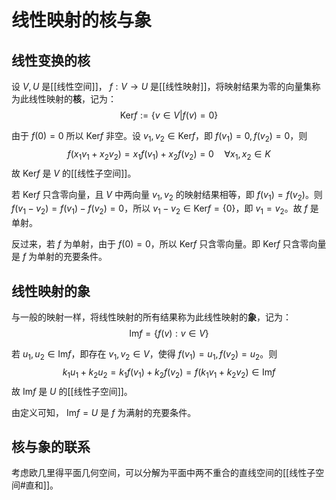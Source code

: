 # 线性映射的核与象

## 线性变换的核

设 $V,U$ 是[[线性空间]]， $f : V \to U$ 是[[线性映射]]，将映射结果为零的向量集称为此线性映射的**核**，记为：
$$ \mathrm{Ker} f := \{ v \in V | f(v)=0 \} $$

由于 $f(0)=0$ 所以 $\mathrm{Ker}f$ 非空。设 $v_1,v_2 \in \mathrm{Ker}f$，即 $f(v_1)=0,f(v_2)=0$，则
$$ f(x_1v_1+x_2v_2)=x_1f(v_1)+x_2f(v_2)=0 \quad  \forall x_1,x_2 \in K $$
故 $\mathrm{Ker}f$ 是 $V$ 的[[线性子空间]]。

若 $\mathrm{Ker}f$ 只含零向量，且 $V$ 中两向量 $v_1,v_2$ 的映射结果相等，即 $f(v_1)=f(v_2)$。则 $f(v_1-v_2)=f(v_1)-f(v_2)=0$，所以 $v_1-v_2 \in \mathrm{Ker}f=\{ 0 \}$，即 $v_1=v_2$。故 $f$ 是单射。

反过来，若 $f$ 为单射，由于 $f(0)=0$，所以 $\mathrm{Ker}f$ 只含零向量。即 $\mathrm{Ker}f$ 只含零向量是 $f$ 为单射的充要条件。

## 线性映射的象

与一般的映射一样，将线性映射的所有结果称为此线性映射的**象**，记为：
$$ \mathrm{Im}f=\{ f(v) : v \in V\} $$

若 $u_1,u_2 \in \mathrm{Im}f$，即存在 $v_1,v_2 \in V$，使得 $f(v_1)=u_1,f(v_2)=u_2$。则
$$ k_1u_1+k_2u_2=k_1f(v_1)+k_2f(v_2)=f(k_1v_1+k_2v_2) \in \mathrm{Im}f $$
故 $\mathrm{Im}f$ 是 $U$ 的[[线性子空间]]。

由定义可知， $\mathrm{Im}f=U$ 是 $f$ 为满射的充要条件。

## 核与象的联系

考虑欧几里得平面几何空间，可以分解为平面中两不重合的直线空间的[[线性子空间#直和]]。